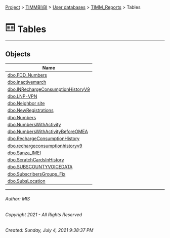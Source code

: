 #### 

[Project](../../../../index.md) > [TIMMBI\\BI](../../../index.md) > [User databases](../../index.md) > [TIMM_Reports](../index.md) > Tables

# ![Tables](../../../../Images/Table32.png) Tables

---

## <a name="#objects"></a>Objects

| Name |
|---|
| [dbo.FDD_Numbers](FDD_Numbers.md) |
| [dbo.inactivemarch](inactivemarch.md) |
| [dbo.INRechargeConsumptionHistoryV9](INRechargeConsumptionHistoryV9.md) |
| [dbo.LNP-VPN](LNP-VPN.md) |
| [dbo.Neighbor site](Neighbor_site.md) |
| [dbo.NewRegistrations](NewRegistrations.md) |
| [dbo.Numbers](Numbers.md) |
| [dbo.NumbersWithActivity](NumbersWithActivity.md) |
| [dbo.NumbersWithActivityBeforeOMEA](NumbersWithActivityBeforeOMEA.md) |
| [dbo.RechargeConsumptionHistory](RechargeConsumptionHistory.md) |
| [dbo.rechargeconsumptionhistoryv9](rechargeconsumptionhistoryv9.md) |
| [dbo.Sanza_IMEI](Sanza_IMEI.md) |
| [dbo.ScratchCardsInHistory](ScratchCardsInHistory.md) |
| [dbo.SUBSCOUNTYVOICEDATA](SUBSCOUNTYVOICEDATA.md) |
| [dbo.SubscribersGroups_Fix](SubscribersGroups_Fix.md) |
| [dbo.SubsLocation](SubsLocation.md) |


---

###### Author:  MIS

###### Copyright 2021 - All Rights Reserved

###### Created: Sunday, July 4, 2021 9:38:37 PM

